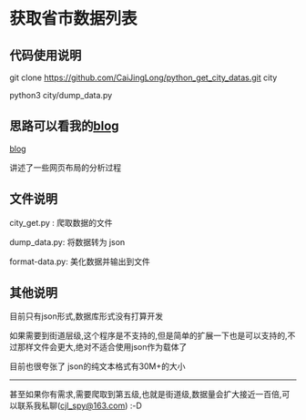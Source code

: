 # 获取省市数据列表

## 代码使用说明

git clone https://github.com/CaiJingLong/python_get_city_datas.git city

python3 city/dump_data.py

## 思路可以看我的[blog](https://www.kikt.top/posts/python/get_city_datas/)

[blog](https://www.kikt.top/posts/python/get_city_datas/)

讲述了一些网页布局的分析过程

## 文件说明

city_get.py : 爬取数据的文件

dump_data.py: 将数据转为 json

format-data.py: 美化数据并输出到文件

## 其他说明

目前只有json形式,数据库形式没有打算开发

如果需要到街道层级,这个程序是不支持的,但是简单的扩展一下也是可以支持的,不过那样文件会更大,绝对不适合使用json作为载体了

目前也很夸张了 json的纯文本格式有30M+的大小

----

甚至如果你有需求,需要爬取到第五级,也就是街道级,数据量会扩大接近一百倍,可以联系我私聊(cjl_spy@163.com) :-D
